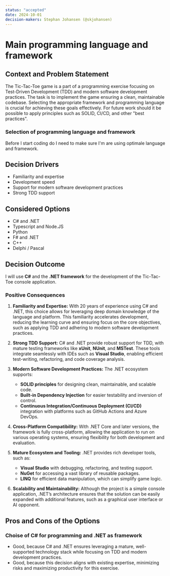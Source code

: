 ```yaml
---
status: "accepted"
date: 2024-10-01
decision-makers: Stephan Johansen (@skjohansen)
---
```


# Main programming language and framework 

## Context and Problem Statement
The Tic-Tac-Toe game is a part of a programming exercise focusing on Test-Driven Development (TDD) and modern software development practices. The task is to implement the game ensuring a clean, maintainable codebase. Selecting the appropriate framework and programming language is crucial for achieving these goals effectively.
For future work should it be possible to apply principles such as SOLID, CI/CD, and other "best practices".

### Selection of programming language and framework

Before I start coding do I need to make sure I'm are using optimale language and framework.

## Decision Drivers

* Familiarity and expertise
* Development speed
* Support for modern software development practices
* Strong TDD support

## Considered Options

* C# and .NET
* Typescript and Node.JS
* Python
* F# and .NET
* C++
* Delphi / Pascal

## Decision Outcome
I will use **C#** and the **.NET framework** for the development of the Tic-Tac-Toe console application.

### Positive Consequences

1. **Familiarity and Expertise:**
   With 20 years of experience using C# and .NET, this choice allows for leveraging deep domain knowledge of the language and platform. This familiarity accelerates development, reducing the learning curve and ensuring focus on the core objectives, such as applying TDD and adhering to modern software development practices.

2. **Strong TDD Support:**
   C# and .NET provide robust support for TDD, with mature testing frameworks like **xUnit**, **NUnit**, and **MSTest**. These tools integrate seamlessly with IDEs such as **Visual Studio**, enabling efficient test-writing, refactoring, and code coverage analysis.

3. **Modern Software Development Practices:**
   The .NET ecosystem supports:
   - **SOLID principles** for designing clean, maintainable, and scalable code.
   - **Built-in Dependency Injection** for easier testability and inversion of control.
   - **Continuous Integration/Continuous Deployment (CI/CD)** integration with platforms such as GitHub Actions and Azure DevOps.

4. **Cross-Platform Compatibility:**
   With .NET Core and later versions, the framework is fully cross-platform, allowing the application to run on various operating systems, ensuring flexibility for both development and evaluation.

5. **Mature Ecosystem and Tooling:**
   .NET provides rich developer tools, such as:
   - **Visual Studio** with debugging, refactoring, and testing support.
   - **NuGet** for accessing a vast library of reusable packages.
   - **LINQ** for efficient data manipulation, which can simplify game logic.

6. **Scalability and Maintainability:**
   Although the project is a simple console application, .NET’s architecture ensures that the solution can be easily expanded with additional features, such as a graphical user interface or AI opponent.

## Pros and Cons of the Options 

### Choise of C# for programming and .NET as framework

* Good, because C# and .NET ensures leveraging a mature, well-supported technology stack while focusing on TDD and modern development practices.
* Good, because this decision aligns with existing expertise, minimizing risks and maximizing productivity for this exercise.
  